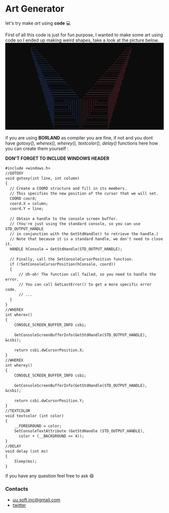# Art Generator
let's try make _art_ using __code__ :computer:

First of all this code is just for fun purpose, I wanted to make some art using code so I ended up making weird shapes, take a look at the picture below.
![picture alt](https://raw.githubusercontent.com/UUinc/ArtGenerator/main/RedBluePortals.jpg "RedBluePortals")

if you are using __BORLAND__ as compiler you are fine, if not and you dont have _gotoxy(), wherex(), wherey(), textcolor(), delay()_ functions here how you can create them yourself :

__DON'T FORGET TO INCLUDE WINDOWS HEADER__

```
#include <windows.h>
//GOTOXY
void gotoxy(int line, int column)
{
  // Create a COORD structure and fill in its members.
  // This specifies the new position of the cursor that we will set.
  COORD coord;
  coord.X = column;
  coord.Y = line;

  // Obtain a handle to the console screen buffer.
  // (You're just using the standard console, so you can use STD_OUTPUT_HANDLE
  // in conjunction with the GetStdHandle() to retrieve the handle.)
  // Note that because it is a standard handle, we don't need to close it.
  HANDLE hConsole = GetStdHandle(STD_OUTPUT_HANDLE);

  // Finally, call the SetConsoleCursorPosition function.
  if (!SetConsoleCursorPosition(hConsole, coord))
  {
      // Uh-oh! The function call failed, so you need to handle the error.
      // You can call GetLastError() to get a more specific error code.
      // ...
  }
}
//WHEREX
int wherex()
{
    CONSOLE_SCREEN_BUFFER_INFO csbi;

    GetConsoleScreenBufferInfo(GetStdHandle(STD_OUTPUT_HANDLE), &csbi);

    return csbi.dwCursorPosition.X;
}
//WHEREX
int wherey()
{
    CONSOLE_SCREEN_BUFFER_INFO csbi;

    GetConsoleScreenBufferInfo(GetStdHandle(STD_OUTPUT_HANDLE), &csbi);

    return csbi.dwCursorPosition.Y;
}
//TEXTCOLOR
void textcolor (int color)
{
    __FOREGROUND = color;
    SetConsoleTextAttribute (GetStdHandle (STD_OUTPUT_HANDLE),
      color + (__BACKGROUND << 4));
}
//DELAY
void delay (int ms)
{
    Sleep(ms);
}
```

if you have any question feel free to ask :smile:
### Contacts
* uu.soft.inc@gmail.com
* [twitter](https://twitter.com/yahya_lz)
